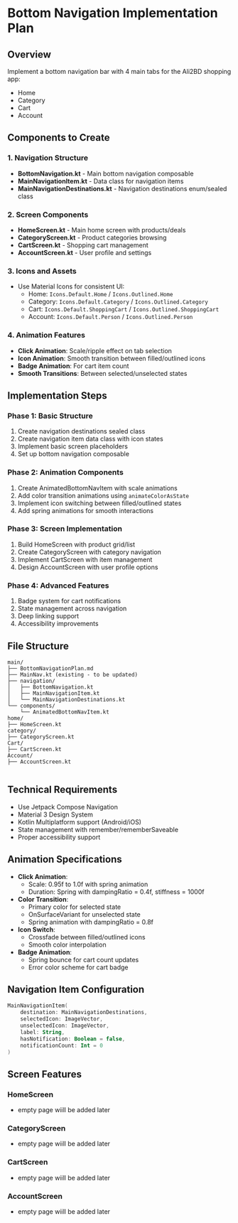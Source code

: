 # Bottom Navigation Implementation Plan

## Overview
Implement a bottom navigation bar with 4 main tabs for the Ali2BD shopping app:
- Home
- Category  
- Cart
- Account

## Components to Create

### 1. Navigation Structure
- **BottomNavigation.kt** - Main bottom navigation composable
- **MainNavigationItem.kt** - Data class for navigation items
- **MainNavigationDestinations.kt** - Navigation destinations enum/sealed class

### 2. Screen Components
- **HomeScreen.kt** - Main home screen with products/deals
- **CategoryScreen.kt** - Product categories browsing
- **CartScreen.kt** - Shopping cart management
- **AccountScreen.kt** - User profile and settings

### 3. Icons and Assets
- Use Material Icons for consistent UI:
  - Home: `Icons.Default.Home` / `Icons.Outlined.Home`
  - Category: `Icons.Default.Category` / `Icons.Outlined.Category`
  - Cart: `Icons.Default.ShoppingCart` / `Icons.Outlined.ShoppingCart`
  - Account: `Icons.Default.Person` / `Icons.Outlined.Person`

### 4. Animation Features
- **Click Animation**: Scale/ripple effect on tab selection
- **Icon Animation**: Smooth transition between filled/outlined icons
- **Badge Animation**: For cart item count
- **Smooth Transitions**: Between selected/unselected states

## Implementation Steps

### Phase 1: Basic Structure
1. Create navigation destinations sealed class
2. Create navigation item data class with icon states
3. Implement basic screen placeholders
4. Set up bottom navigation composable

### Phase 2: Animation Components
1. Create AnimatedBottomNavItem with scale animations
2. Add color transition animations using `animateColorAsState`
3. Implement icon switching between filled/outlined states
4. Add spring animations for smooth interactions

### Phase 3: Screen Implementation
1. Build HomeScreen with product grid/list
2. Create CategoryScreen with category navigation
3. Implement CartScreen with item management
4. Design AccountScreen with user profile options

### Phase 4: Advanced Features
1. Badge system for cart notifications
2. State management across navigation
3. Deep linking support
4. Accessibility improvements

## File Structure
```
main/
├── BottomNavigationPlan.md
├── MainNav.kt (existing - to be updated)
├── navigation/
│   ├── BottomNavigation.kt
│   ├── MainNavigationItem.kt
│   └── MainNavigationDestinations.kt
└── components/
    └── AnimatedBottomNavItem.kt
home/
├── HomeScreen.kt
category/
├── CategoryScreen.kt
Cart/
├── CartScreen.kt
Account/
├── AccountScreen.kt


```

## Technical Requirements
- Use Jetpack Compose Navigation
- Material 3 Design System
- Kotlin Multiplatform support (Android/iOS)
- State management with remember/rememberSaveable
- Proper accessibility support

## Animation Specifications
- **Click Animation**: 
  - Scale: 0.95f to 1.0f with spring animation
  - Duration: Spring with dampingRatio = 0.4f, stiffness = 1000f
- **Color Transition**: 
  - Primary color for selected state
  - OnSurfaceVariant for unselected state
  - Spring animation with dampingRatio = 0.8f
- **Icon Switch**: 
  - Crossfade between filled/outlined icons
  - Smooth color interpolation
- **Badge Animation**: 
  - Spring bounce for cart count updates
  - Error color scheme for cart badge

## Navigation Item Configuration
```kotlin
MainNavigationItem(
    destination: MainNavigationDestinations,
    selectedIcon: ImageVector,
    unselectedIcon: ImageVector,
    label: String,
    hasNotification: Boolean = false,
    notificationCount: Int = 0
)
```

## Screen Features

### HomeScreen
- empty page wiill be added later

### CategoryScreen  
- empty page wiill be added later

### CartScreen
- empty page wiill be added later


### AccountScreen
- empty page wiill be added later

